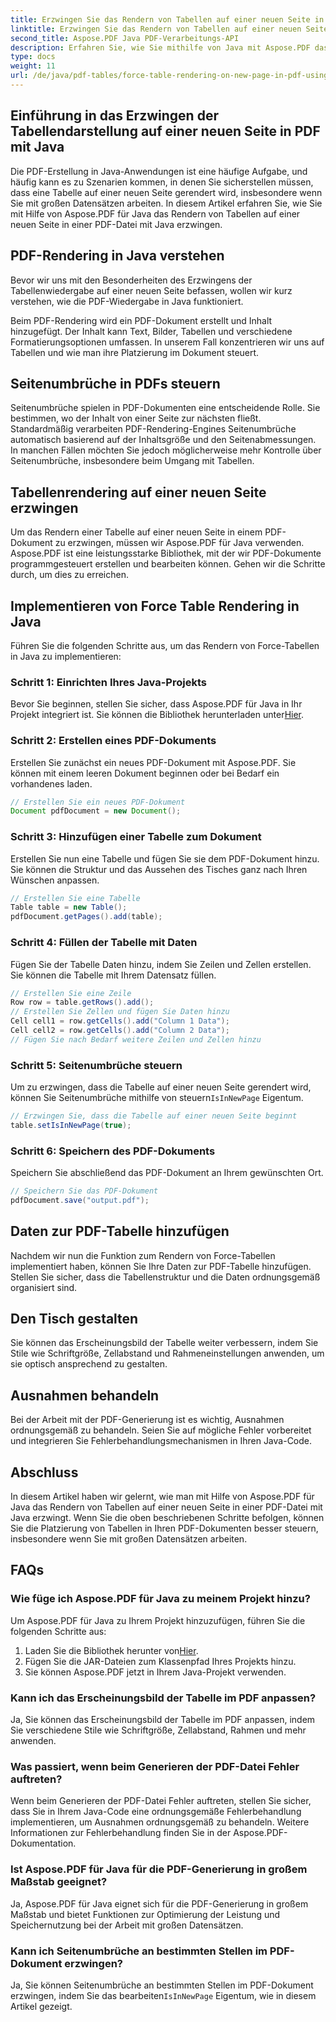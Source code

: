 ```yaml
---
title: Erzwingen Sie das Rendern von Tabellen auf einer neuen Seite in PDF mit Java
linktitle: Erzwingen Sie das Rendern von Tabellen auf einer neuen Seite in PDF mit Java
second_title: Aspose.PDF Java PDF-Verarbeitungs-API
description: Erfahren Sie, wie Sie mithilfe von Java mit Aspose.PDF das Rendern von Tabellen auf einer neuen Seite in PDF erzwingen. Diese Schritt-für-Schritt-Anleitung enthält Quellcode und Expertentipps für die präzise Formatierung von PDF-Dokumenten.
type: docs
weight: 11
url: /de/java/pdf-tables/force-table-rendering-on-new-page-in-pdf-using-java/
---
```


## Einführung in das Erzwingen der Tabellendarstellung auf einer neuen Seite in PDF mit Java

Die PDF-Erstellung in Java-Anwendungen ist eine häufige Aufgabe, und häufig kann es zu Szenarien kommen, in denen Sie sicherstellen müssen, dass eine Tabelle auf einer neuen Seite gerendert wird, insbesondere wenn Sie mit großen Datensätzen arbeiten. In diesem Artikel erfahren Sie, wie Sie mit Hilfe von Aspose.PDF für Java das Rendern von Tabellen auf einer neuen Seite in einer PDF-Datei mit Java erzwingen.

## PDF-Rendering in Java verstehen

Bevor wir uns mit den Besonderheiten des Erzwingens der Tabellenwiedergabe auf einer neuen Seite befassen, wollen wir kurz verstehen, wie die PDF-Wiedergabe in Java funktioniert.

Beim PDF-Rendering wird ein PDF-Dokument erstellt und Inhalt hinzugefügt. Der Inhalt kann Text, Bilder, Tabellen und verschiedene Formatierungsoptionen umfassen. In unserem Fall konzentrieren wir uns auf Tabellen und wie man ihre Platzierung im Dokument steuert.

## Seitenumbrüche in PDFs steuern

Seitenumbrüche spielen in PDF-Dokumenten eine entscheidende Rolle. Sie bestimmen, wo der Inhalt von einer Seite zur nächsten fließt. Standardmäßig verarbeiten PDF-Rendering-Engines Seitenumbrüche automatisch basierend auf der Inhaltsgröße und den Seitenabmessungen. In manchen Fällen möchten Sie jedoch möglicherweise mehr Kontrolle über Seitenumbrüche, insbesondere beim Umgang mit Tabellen.

## Tabellenrendering auf einer neuen Seite erzwingen

Um das Rendern einer Tabelle auf einer neuen Seite in einem PDF-Dokument zu erzwingen, müssen wir Aspose.PDF für Java verwenden. Aspose.PDF ist eine leistungsstarke Bibliothek, mit der wir PDF-Dokumente programmgesteuert erstellen und bearbeiten können. Gehen wir die Schritte durch, um dies zu erreichen.

## Implementieren von Force Table Rendering in Java

Führen Sie die folgenden Schritte aus, um das Rendern von Force-Tabellen in Java zu implementieren:

### Schritt 1: Einrichten Ihres Java-Projekts

 Bevor Sie beginnen, stellen Sie sicher, dass Aspose.PDF für Java in Ihr Projekt integriert ist. Sie können die Bibliothek herunterladen unter[Hier](https://releases.aspose.com/pdf/java/).

### Schritt 2: Erstellen eines PDF-Dokuments

Erstellen Sie zunächst ein neues PDF-Dokument mit Aspose.PDF. Sie können mit einem leeren Dokument beginnen oder bei Bedarf ein vorhandenes laden.

```java
// Erstellen Sie ein neues PDF-Dokument
Document pdfDocument = new Document();
```

### Schritt 3: Hinzufügen einer Tabelle zum Dokument

Erstellen Sie nun eine Tabelle und fügen Sie sie dem PDF-Dokument hinzu. Sie können die Struktur und das Aussehen des Tisches ganz nach Ihren Wünschen anpassen.

```java
// Erstellen Sie eine Tabelle
Table table = new Table();
pdfDocument.getPages().add(table);
```

### Schritt 4: Füllen der Tabelle mit Daten

Fügen Sie der Tabelle Daten hinzu, indem Sie Zeilen und Zellen erstellen. Sie können die Tabelle mit Ihrem Datensatz füllen.

```java
// Erstellen Sie eine Zeile
Row row = table.getRows().add();
// Erstellen Sie Zellen und fügen Sie Daten hinzu
Cell cell1 = row.getCells().add("Column 1 Data");
Cell cell2 = row.getCells().add("Column 2 Data");
// Fügen Sie nach Bedarf weitere Zeilen und Zellen hinzu
```

### Schritt 5: Seitenumbrüche steuern

 Um zu erzwingen, dass die Tabelle auf einer neuen Seite gerendert wird, können Sie Seitenumbrüche mithilfe von steuern`IsInNewPage` Eigentum.

```java
// Erzwingen Sie, dass die Tabelle auf einer neuen Seite beginnt
table.setIsInNewPage(true);
```

### Schritt 6: Speichern des PDF-Dokuments

Speichern Sie abschließend das PDF-Dokument an Ihrem gewünschten Ort.

```java
// Speichern Sie das PDF-Dokument
pdfDocument.save("output.pdf");
```

## Daten zur PDF-Tabelle hinzufügen

Nachdem wir nun die Funktion zum Rendern von Force-Tabellen implementiert haben, können Sie Ihre Daten zur PDF-Tabelle hinzufügen. Stellen Sie sicher, dass die Tabellenstruktur und die Daten ordnungsgemäß organisiert sind.

## Den Tisch gestalten

Sie können das Erscheinungsbild der Tabelle weiter verbessern, indem Sie Stile wie Schriftgröße, Zellabstand und Rahmeneinstellungen anwenden, um sie optisch ansprechend zu gestalten.

## Ausnahmen behandeln

Bei der Arbeit mit der PDF-Generierung ist es wichtig, Ausnahmen ordnungsgemäß zu behandeln. Seien Sie auf mögliche Fehler vorbereitet und integrieren Sie Fehlerbehandlungsmechanismen in Ihren Java-Code.

## Abschluss

In diesem Artikel haben wir gelernt, wie man mit Hilfe von Aspose.PDF für Java das Rendern von Tabellen auf einer neuen Seite in einer PDF-Datei mit Java erzwingt. Wenn Sie die oben beschriebenen Schritte befolgen, können Sie die Platzierung von Tabellen in Ihren PDF-Dokumenten besser steuern, insbesondere wenn Sie mit großen Datensätzen arbeiten.

## FAQs

### Wie füge ich Aspose.PDF für Java zu meinem Projekt hinzu?

Um Aspose.PDF für Java zu Ihrem Projekt hinzuzufügen, führen Sie die folgenden Schritte aus:
1.  Laden Sie die Bibliothek herunter von[Hier](https://releases.aspose.com/pdf/java/).
2. Fügen Sie die JAR-Dateien zum Klassenpfad Ihres Projekts hinzu.
3. Sie können Aspose.PDF jetzt in Ihrem Java-Projekt verwenden.

### Kann ich das Erscheinungsbild der Tabelle im PDF anpassen?

Ja, Sie können das Erscheinungsbild der Tabelle im PDF anpassen, indem Sie verschiedene Stile wie Schriftgröße, Zellabstand, Rahmen und mehr anwenden.

### Was passiert, wenn beim Generieren der PDF-Datei Fehler auftreten?

Wenn beim Generieren der PDF-Datei Fehler auftreten, stellen Sie sicher, dass Sie in Ihrem Java-Code eine ordnungsgemäße Fehlerbehandlung implementieren, um Ausnahmen ordnungsgemäß zu behandeln. Weitere Informationen zur Fehlerbehandlung finden Sie in der Aspose.PDF-Dokumentation.

### Ist Aspose.PDF für Java für die PDF-Generierung in großem Maßstab geeignet?

Ja, Aspose.PDF für Java eignet sich für die PDF-Generierung in großem Maßstab und bietet Funktionen zur Optimierung der Leistung und Speichernutzung bei der Arbeit mit großen Datensätzen.

### Kann ich Seitenumbrüche an bestimmten Stellen im PDF-Dokument erzwingen?

 Ja, Sie können Seitenumbrüche an bestimmten Stellen im PDF-Dokument erzwingen, indem Sie das bearbeiten`IsInNewPage` Eigentum, wie in diesem Artikel gezeigt.